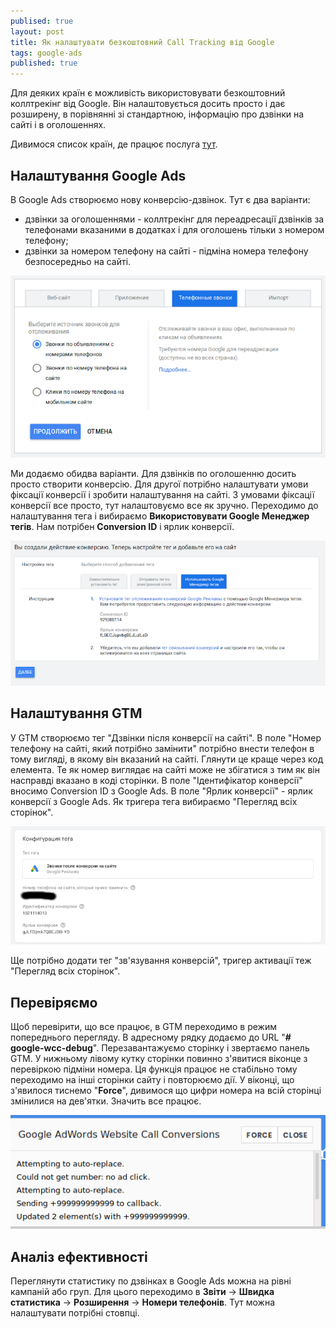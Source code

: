 ```yaml
---
publised: true
layout: post
title: Як налаштувати безкоштовний Call Tracking від Google
tags: google-ads
published: true
---
```


Для деяких країн є можливість використовувати безкоштовний коллтрекінг від Google. Він налаштовується досить просто і дає розширену, в порівнянні зі стандартною, інформацію про дзвінки на сайті і в оголошеннях.

Дивимося список країн, де працює послуга [тут](https://support.google.com/google-ads/answer/2454052#cfcountries).

## Налаштування Google Ads

В Google Ads створюємо нову конверсію-дзвінок. Тут є два варіанти:
- дзвінки за оголошеннями - коллтрекінг для переадресації дзвінків за телефонами вказаними в додатках і для оголошень тільки з номером телефону;
- дзвінки за номером телефону на сайті - підміна номера телефону безпосередньо на сайті.

![Налаштування Google Ads](/images/Yak-nalashtuvaty-bezkoshtovnyy-Call-Tracking-vid-Google-1.png)

Ми додаємо обидва варіанти. Для дзвінків по оголошенню досить просто створити конверсію. Для другої потрібно налаштувати умови фіксації конверсії і зробити налаштування на сайті. З умовами фіксації конверсії все просто, тут налаштовуємо все як зручно. Переходимо до налаштування тега і вибираємо **Використовувати Google Менеджер тегів**. Нам потрібен **Conversion ID** і ярлик конверсії.

![Використовувати Google Менеджер тегів](/images/Yak-nalashtuvaty-bezkoshtovnyy-Call-Tracking-vid-Google-2.png)

## Налаштування GTM

У GTM створюємо тег "Дзвінки після конверсії на сайті". В поле "Номер телефону на сайті, який потрібно замінити" потрібно внести телефон в тому вигляді, в якому він вказаний на сайті. Глянути це краще через код елемента. Те як номер виглядає на сайті може не збігатися з тим як він насправді вказано в коді сторінки. В поле "Ідентифікатор конверсії" вносимо Conversion ID з Google Ads. В поле "Ярлик конверсії" - ярлик конверсії з Google Ads. Як тригера тега вибираємо "Перегляд всіх сторінок".

![Налаштування GTM](/images/Yak-nalashtuvaty-bezkoshtovnyy-Call-Tracking-vid-Google-3.png)

Ще потрібно додати тег "зв'язування конверсій", тригер активації теж "Перегляд всіх сторінок".

## Перевіряємо

Щоб перевірити, що все працює, в GTM переходимо в режим попереднього перегляду. В адресному рядку додаємо до URL "**# google-wcc-debug**". Перезавантажуємо сторінку і звертаємо панель GTM. У нижньому лівому кутку сторінки повинно з'явитися віконце з перевіркою підміни номера. Ця функція працює не стабільно тому переходимо на інші сторінки сайту і повторюємо дії. У віконці, що з'явилося тиснемо "**Force**", дивимося що цифри номера на всій сторінці змінилися на дев'ятки. Значить все працює.

![](/images/Yak-nalashtuvaty-bezkoshtovnyy-Call-Tracking-vid-Google-4.png)

## Аналіз ефективності

Переглянути статистику по дзвінках в Google Ads можна на рівні кампаній або груп. Для цього переходимо в **Звіти** -> **Швидка статистика** -> **Розширення** -> **Номери телефонів**. Тут можна налаштувати потрібні стовпці.
